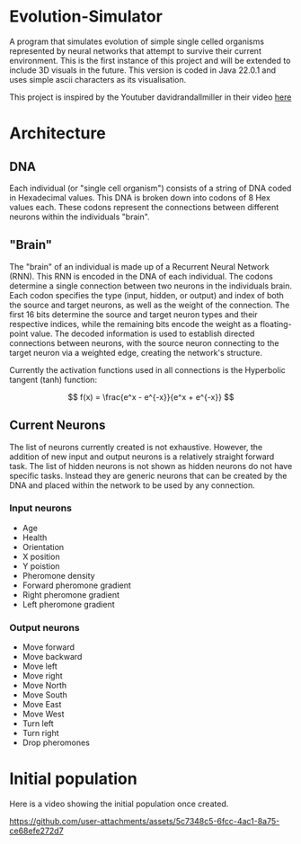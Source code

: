 # Evolution-Simulator

A program that simulates evolution of simple single celled organisms represented by neural networks that attempt to survive their current environment. This is the first instance of this project and will be extended to include 3D visuals in the future. This version is coded in Java 22.0.1 and uses simple ascii characters as its visualisation.

This project is inspired by the Youtuber davidrandallmiller in their video [here](https://www.youtube.com/watch?v=N3tRFayqVtk)

# Architecture

## DNA

Each individual (or "single cell organism") consists of a string of DNA coded in Hexadecimal values. This DNA is broken down into
codons of 8 Hex values each. These codons represent the connections between different neurons within the individuals "brain".

## "Brain"

The "brain" of an individual is made up of a Recurrent Neural Network (RNN). This RNN is encoded in the DNA of each individual. The codons
determine a single connection between two neurons in the individuals brain. Each codon specifies the type (input, hidden, or output) and index of both the source and target neurons, as well as the weight of the connection. The first 16 bits determine the source and target neuron types and their respective indices, while the remaining bits encode the weight as a floating-point value. The decoded information is used to establish directed connections between neurons, with the source neuron connecting to the target neuron via a weighted edge, creating the network's structure.

Currently the activation functions used in all connections is the Hyperbolic tangent (tanh) function:

$$
f(x) = \frac{e^x - e^{-x}}{e^x + e^{-x}}
$$

## Current Neurons

The list of neurons currently created is not exhaustive. However, the addition of new input and output neurons is a relatively straight forward task.
The list of hidden neurons is not shown as hidden neurons do not have specific tasks. Instead they are generic neurons that can be created by the DNA
and placed within the network to be used by any connection.

### Input neurons

- Age
- Health
- Orientation
- X position
- Y poistion
- Pheromone density
- Forward pheromone gradient
- Right pheromone gradient
- Left pheromone gradient

### Output neurons

- Move forward
- Move backward
- Move left
- Move right
- Move North
- Move South
- Move East
- Move West
- Turn left
- Turn right
- Drop pheromones

# Initial population

Here is a video showing the initial population once created.

https://github.com/user-attachments/assets/5c7348c5-6fcc-4ac1-8a75-ce68efe272d7



